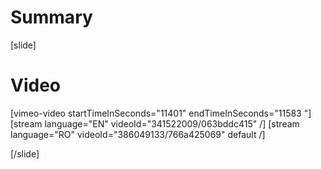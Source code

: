 # Summary

[slide]
# Video

[vimeo-video startTimeInSeconds="11401" endTimeInSeconds="11583 "]
[stream language="EN" videoId="341522009/063bddc415"  /]
[stream language="RO" videoId="386049133/766a425069" default /]

[/slide]